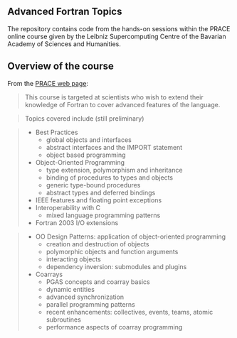 [//]: # (To preview markdown file in Emacs type C-c C-c p)

## Advanced Fortran Topics 

The repository contains code from the hands-on sessions within the PRACE online
course given by the Leibniz Supercomputing Centre of the Bavarian Academy of
Sciences and Humanities.

## Overview of the course

From the [PRACE web page](https://events.prace-ri.eu/event/1039/):

> This course is targeted at scientists who wish to extend their knowledge of Fortran to cover advanced features of the language.

> Topics covered include (still preliminary)

> - Best Practices
>    - global objects and interfaces
>    - abstract interfaces and the IMPORT statement
>    - object based programming
> - Object-Oriented Programming
>    - type extension, polymorphism and inheritance
>    - binding of procedures to types and objects
>    - generic type-bound procedures
>    - abstract types and deferred bindings
> - IEEE features and floating point exceptions
> - Interoperability with C
>    - mixed language programming patterns
> - Fortran 2003 I/O extensions

> - OO Design Patterns: application of object-oriented programming
>    - creation and destruction of objects
>    - polymorphic objects and function arguments
>    - interacting objects
>    - dependency inversion: submodules and plugins
> - Coarrays
>    - PGAS concepts and coarray basics
>    - dynamic entities
>    - advanced synchronization
>    - parallel programming patterns
>    - recent enhancements: collectives, events, teams, atomic subroutines
>    - performance aspects of coarray programming
